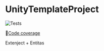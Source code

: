 # UnityTemplateProject
![Tests](https://github.com/github/docs/actions/workflows/main.yml/badge.svg)

:rocket:[Code coverage](https://alexanderdykov.github.io/UnityTemplateProject)

Extenject + Entitas

